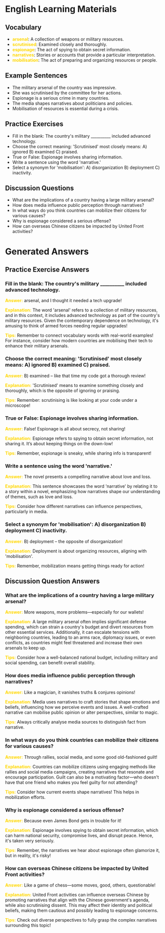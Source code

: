 # English Learning Materials
## Vocabulary
- <span style="color: gold">**arsenal**</span>: A collection of weapons or military resources.
- <span style="color: gold">**scrutinised**</span>: Examined closely and thoroughly.
- <span style="color: gold">**espionage**</span>: The act of spying to obtain secret information.
- <span style="color: gold">**narratives**</span>: Stories or accounts that provide a particular interpretation.
- <span style="color: gold">**mobilisation**</span>: The act of preparing and organizing resources or people.

## Example Sentences
- The military arsenal of the country was impressive.
- She was scrutinised by the committee for her actions.
- Espionage is a serious crime in many countries.
- The media shapes narratives about politicians and policies.
- Mobilisation of resources is essential during a crisis.

## Practice Exercises
- Fill in the blank: The country's military __________ included advanced technology.
- Choose the correct meaning: 'Scrutinised' most closely means: A) ignored B) examined C) praised.
- True or False: Espionage involves sharing information.
- Write a sentence using the word 'narrative.'
- Select a synonym for 'mobilisation': A) disorganization B) deployment C) inactivity.

## Discussion Questions
- What are the implications of a country having a large military arsenal?
- How does media influence public perception through narratives?
- In what ways do you think countries can mobilize their citizens for various causes?
- Why is espionage considered a serious offense?
- How can overseas Chinese citizens be impacted by United Front activities?


# Generated Answers

## Practice Exercise Answers

### Fill in the blank: The country's military __________ included advanced technology.
<span style="color: gold">**Answer:**</span> arsenal, and I thought it needed a tech upgrade!

<span style="color: gold">**Explanation:**</span> The word 'arsenal' refers to a collection of military resources, and in this context, it includes advanced technology as part of the country's military resources. Given the contemporary dependence on technology, it's amusing to think of armed forces needing regular upgrades!

<span style="color: gold">**Tips:**</span> Remember to connect vocabulary words with real-world examples! For instance, consider how modern countries are mobilising their tech to enhance their military arsenals.

### Choose the correct meaning: 'Scrutinised' most closely means: A) ignored B) examined C) praised.
<span style="color: gold">**Answer:**</span> B) examined – like that time my code got a thorough review!

<span style="color: gold">**Explanation:**</span> 'Scrutinised' means to examine something closely and thoroughly, which is the opposite of ignoring or praising.

<span style="color: gold">**Tips:**</span> Remember: scrutinising is like looking at your code under a microscope!

### True or False: Espionage involves sharing information.
<span style="color: gold">**Answer:**</span> False! Espionage is all about secrecy, not sharing!

<span style="color: gold">**Explanation:**</span> Espionage refers to spying to obtain secret information, not sharing it. It’s about keeping things on the down-low!

<span style="color: gold">**Tips:**</span> Remember, espionage is sneaky, while sharing info is transparent!

### Write a sentence using the word 'narrative.'
<span style="color: gold">**Answer:**</span> The novel presents a compelling narrative about love and loss.

<span style="color: gold">**Explanation:**</span> This sentence showcases the word 'narrative' by relating it to a story within a novel, emphasizing how narratives shape our understanding of themes, such as love and loss.

<span style="color: gold">**Tips:**</span> Consider how different narratives can influence perspectives, particularly in media.

### Select a synonym for 'mobilisation': A) disorganization B) deployment C) inactivity.
<span style="color: gold">**Answer:**</span> B) deployment – the opposite of disorganization!

<span style="color: gold">**Explanation:**</span> Deployment is about organizing resources, aligning with 'mobilisation'.

<span style="color: gold">**Tips:**</span> Remember, mobilization means getting things ready for action!

## Discussion Question Answers

### What are the implications of a country having a large military arsenal?
<span style="color: gold">**Answer:**</span> More weapons, more problems—especially for our wallets!

<span style="color: gold">**Explanation:**</span> A large military arsenal often implies significant defense spending, which can strain a country's budget and divert resources from other essential services. Additionally, it can escalate tensions with neighboring countries, leading to an arms race, diplomacy issues, or even conflicts, as countries might feel threatened and increase their own arsenals to keep up.

<span style="color: gold">**Tips:**</span> Consider how a well-balanced national budget, including military and social spending, can benefit overall stability.

### How does media influence public perception through narratives?
<span style="color: gold">**Answer:**</span> Like a magician, it vanishes truths & conjures opinions!

<span style="color: gold">**Explanation:**</span> Media uses narratives to craft stories that shape emotions and beliefs, influencing how we perceive events and issues. A well-crafted narrative can mobilise public opinion or alter perspectives, similar to magic.

<span style="color: gold">**Tips:**</span> Always critically analyse media sources to distinguish fact from narrative.

### In what ways do you think countries can mobilize their citizens for various causes?
<span style="color: gold">**Answer:**</span> Through rallies, social media, and some good old-fashioned guilt!

<span style="color: gold">**Explanation:**</span> Countries can mobilize citizens using engaging methods like rallies and social media campaigns, creating narratives that resonate and encourage participation. Guilt can also be a motivating factor—who doesn't have that one friend who makes you feel guilty for not attending?

<span style="color: gold">**Tips:**</span> Consider how current events shape narratives! This helps in mobilization efforts.

### Why is espionage considered a serious offense?
<span style="color: gold">**Answer:**</span> Because even James Bond gets in trouble for it!

<span style="color: gold">**Explanation:**</span> Espionage involves spying to obtain secret information, which can harm national security, compromise lives, and disrupt peace. Hence, it's taken very seriously.

<span style="color: gold">**Tips:**</span> Remember, the narratives we hear about espionage often glamorize it, but in reality, it's risky!

### How can overseas Chinese citizens be impacted by United Front activities?
<span style="color: gold">**Answer:**</span> Like a game of chess—some moves, good, others, questionable!

<span style="color: gold">**Explanation:**</span> United Front activities can influence overseas Chinese by promoting narratives that align with the Chinese government's agenda, while also scrutinising dissent. This may affect their identity and political beliefs, making them cautious and possibly leading to espionage concerns.

<span style="color: gold">**Tips:**</span> Check out diverse perspectives to fully grasp the complex narratives surrounding this topic!